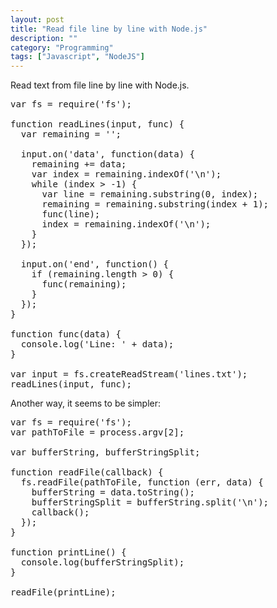 ```yaml
---
layout: post
title: "Read file line by line with Node.js"
description: ""
category: "Programming"
tags: ["Javascript", "NodeJS"]
---
```


Read text from file line by line with Node.js.

<pre class="prettyprint linenums">
var fs = require('fs');

function readLines(input, func) {
  var remaining = '';

  input.on('data', function(data) {
    remaining += data;
    var index = remaining.indexOf('\n');
    while (index &gt; -1) {
      var line = remaining.substring(0, index);
      remaining = remaining.substring(index + 1);
      func(line);
      index = remaining.indexOf('\n');
    }
  });

  input.on('end', function() {
    if (remaining.length &gt; 0) {
      func(remaining);
    }
  });
}

function func(data) {
  console.log('Line: ' + data);
}

var input = fs.createReadStream('lines.txt');
readLines(input, func);
</pre>


Another way, it seems to be simpler:

<pre class="prettyprint linenums">
var fs = require('fs');
var pathToFile = process.argv[2];

var bufferString, bufferStringSplit;

function readFile(callback) {
  fs.readFile(pathToFile, function (err, data) {
    bufferString = data.toString(); 
    bufferStringSplit = bufferString.split('\n'); 
    callback();
  });
}

function printLine() {
  console.log(bufferStringSplit);
}

readFile(printLine);
</pre>